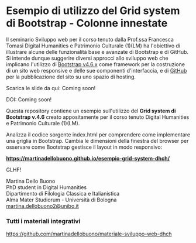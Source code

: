 # Esempio di utilizzo del Grid system di Bootstrap - Colonne innestate

Il seminario Sviluppo web per il corso tenuto dalla Prof.ssa Francesca Tomasi Digital Humanities e Patrimonio Culturale (1)(LM) ha l'obiettivo di illustrare alcune delle funzionalità base e avanzate di Bootstrap e di GitHub. Si intende dunque suggerire diversi approcci allo sviluppo web che implicano l'utilizzo di <a href="https://getbootstrap.com/docs/4.6/getting-started/introduction/" target="_blank" alt="Bootstrap v4.6.x">Bootstrap v4.6.x</a> come framework per la costruzione di un sito web responsive e delle sue componenti d'interfaccia, e di <a href="http://github.com/" target="_blank" alt="GitHub">GitHub</a> per la pubblicazione del sito su uno spazio di hosting.

Scarica le slide da qui: Coming soon!

DOI: Coming soon!

Questa repository contiene un esempio sull'utilizzo del <b>Grid system di Bootstrap v.4.6</b> creato appositamente per il corso tenuto Digital Humanities e Patrimonio Culturale (1)(LM).

Analizza il codice sorgente index.html per comprendere come implementare una griglia in Bootstrap. Cambia le dimensioni della finestra del browser per osservare come Bootstrap gestisce il layout in modo responsivo:

<b>https://martinadellobuono.github.io/esempio-grid-system-dhch/</b>

GLHF!

Martina Dello Buono
<br>
PhD student in Digital Humanities
<br>
Dipartimento di Filologia Classica e Italianistica
<br>
Alma Mater Studiorum - Università di Bologna
<br>
martina.dellobuono2@unibo.it

### Tutti i materiali integrativi
https://github.com/martinadellobuono/materiale-sviluppo-web-dhch

